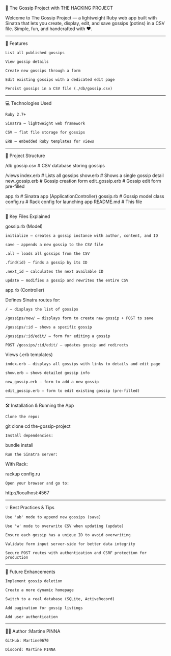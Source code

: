 📢 The Gossip Project with THE HACKING PROJECT

Welcome to The Gossip Project — a lightweight Ruby web app built with Sinatra that lets you create, display, edit, and save gossips (potins) in a CSV file. Simple, fun, and handcrafted with ❤️.

-----

🚀 Features

    List all published gossips

    View gossip details

    Create new gossips through a form

    Edit existing gossips with a dedicated edit page

    Persist gossips in a CSV file (./db/gossip.csv)

-----

💻 Technologies Used

    Ruby 2.7+

    Sinatra — lightweight web framework

    CSV — flat file storage for gossips

    ERB — embedded Ruby templates for views

-----

📂 Project Structure

/db
  gossip.csv              # CSV database storing gossips

/views
  index.erb               # Lists all gossips
  show.erb                # Shows a single gossip detail
  new_gossip.erb          # Gossip creation form
  edit_gossip.erb         # Gossip edit form pre-filled

app.rb                   # Sinatra app (ApplicationController)
gossip.rb                # Gossip model class
config.ru                # Rack config for launching app
README.md                # This file

-----

📖 Key Files Explained

gossip.rb (Model)

    initialize — creates a gossip instance with author, content, and ID

    save — appends a new gossip to the CSV file

    .all — loads all gossips from the CSV

    .find(id) — finds a gossip by its ID

    .next_id — calculates the next available ID

    update — modifies a gossip and rewrites the entire CSV

app.rb (Controller)

Defines Sinatra routes for:

    / — displays the list of gossips

    /gossips/new/ — displays form to create new gossip + POST to save

    /gossips/:id — shows a specific gossip

    /gossips/:id/edit/ — form for editing a gossip

    POST /gossips/:id/edit/ — updates gossip and redirects

Views (.erb templates)

    index.erb — displays all gossips with links to details and edit page

    show.erb — shows detailed gossip info

    new_gossip.erb — form to add a new gossip

    edit_gossip.erb — form to edit existing gossip (pre-filled)

-----

🛠 Installation & Running the App

    Clone the repo:

git clone <your-repo-url>
cd the-gossip-project

    Install dependencies:

bundle install

    Run the Sinatra server:

With Rack:

rackup config.ru

    Open your browser and go to:

http://localhost:4567

-----

💡 Best Practices & Tips

    Use 'ab' mode to append new gossips (save)

    Use 'w' mode to overwrite CSV when updating (update)

    Ensure each gossip has a unique ID to avoid overwriting

    Validate form input server-side for better data integrity

    Secure POST routes with authentication and CSRF protection for production

-----

🧩 Future Enhancements

    Implement gossip deletion

    Create a more dynamic homepage

    Switch to a real database (SQLite, ActiveRecord)

    Add pagination for gossip listings

    Add user authentication

-----

👩‍💻 Author :Martine PINNA

    GitHub: Martine9670

    Discord: Martine PINNA